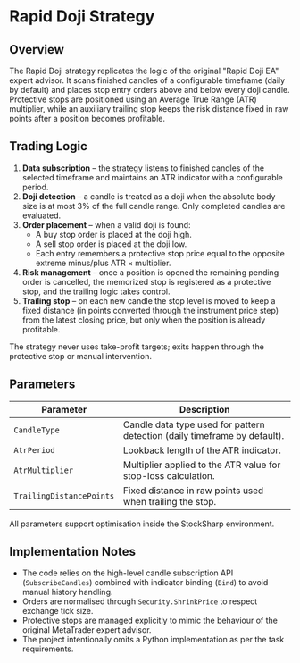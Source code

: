# Rapid Doji Strategy

## Overview

The Rapid Doji strategy replicates the logic of the original "Rapid Doji EA" expert advisor. It scans finished candles of a configurable timeframe (daily by default) and places stop entry orders above and below every doji candle. Protective stops are positioned using an Average True Range (ATR) multiplier, while an auxiliary trailing stop keeps the risk distance fixed in raw points after a position becomes profitable.

## Trading Logic

1. **Data subscription** – the strategy listens to finished candles of the selected timeframe and maintains an ATR indicator with a configurable period.
2. **Doji detection** – a candle is treated as a doji when the absolute body size is at most 3% of the full candle range. Only completed candles are evaluated.
3. **Order placement** – when a valid doji is found:
   - A buy stop order is placed at the doji high.
   - A sell stop order is placed at the doji low.
   - Each entry remembers a protective stop price equal to the opposite extreme minus/plus ATR × multiplier.
4. **Risk management** – once a position is opened the remaining pending order is cancelled, the memorized stop is registered as a protective stop, and the trailing logic takes control.
5. **Trailing stop** – on each new candle the stop level is moved to keep a fixed distance (in points converted through the instrument price step) from the latest closing price, but only when the position is already profitable.

The strategy never uses take-profit targets; exits happen through the protective stop or manual intervention.

## Parameters

| Parameter | Description |
|-----------|-------------|
| `CandleType` | Candle data type used for pattern detection (daily timeframe by default). |
| `AtrPeriod` | Lookback length of the ATR indicator. |
| `AtrMultiplier` | Multiplier applied to the ATR value for stop-loss calculation. |
| `TrailingDistancePoints` | Fixed distance in raw points used when trailing the stop. |

All parameters support optimisation inside the StockSharp environment.

## Implementation Notes

- The code relies on the high-level candle subscription API (`SubscribeCandles`) combined with indicator binding (`Bind`) to avoid manual history handling.
- Orders are normalised through `Security.ShrinkPrice` to respect exchange tick size.
- Protective stops are managed explicitly to mimic the behaviour of the original MetaTrader expert advisor.
- The project intentionally omits a Python implementation as per the task requirements.
